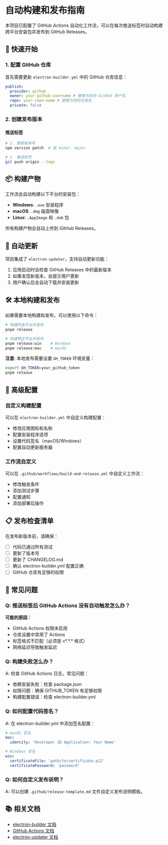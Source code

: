 # 自动构建和发布指南

本项目已配置了 GitHub Actions 自动化工作流，可以在每次推送标签时自动构建跨平台安装包并发布到 GitHub Releases。

## 🚀 快速开始

### 1. 配置 GitHub 仓库

首先需要更新 `electron-builder.yml` 中的 GitHub 仓库信息：

```yaml
publish:
  provider: github
  owner: your-github-username # 替换为你的 GitHub 用户名
  repo: your-repo-name # 替换为你的仓库名
  private: false
```

### 2. 创建发布版本

#### 推送标签

```bash
# 1. 更新版本号
npm version patch  # 或 minor, major

# 2. 推送标签
git push origin --tags
```

## 📦 构建产物

工作流会自动构建以下平台的安装包：

- **Windows**: `.exe` 安装程序
- **macOS**: `.dmg` 磁盘映像
- **Linux**: `.AppImage` 和 `.deb` 包

所有构建产物会自动上传到 GitHub Releases。

## 🔄 自动更新

项目集成了 `electron-updater`，支持自动更新功能：

1. 应用启动时会检查 GitHub Releases 中的最新版本
2. 如果发现新版本，会提示用户更新
3. 用户确认后会自动下载并安装更新

## 🛠️ 本地构建和发布

如果需要本地构建和发布，可以使用以下命令：

```bash
# 构建所有平台并发布
pnpm release

# 构建特定平台并发布
pnpm release:win    # Windows
pnpm release:mac    # macOS
```

**注意**: 本地发布需要设置 `GH_TOKEN` 环境变量：

```bash
export GH_TOKEN=your_github_token
pnpm release
```

## 🔧 高级配置

### 自定义构建配置

可以在 `electron-builder.yml` 中自定义构建配置：

- 修改应用图标和名称
- 配置安装程序选项
- 设置代码签名（macOS/Windows）
- 配置自动更新服务器

### 工作流自定义

可以在 `.github/workflows/build-and-release.yml` 中自定义工作流：

- 修改触发条件
- 添加测试步骤
- 配置通知
- 添加部署后操作

## 📋 发布检查清单

在发布新版本前，请确保：

- [ ] 代码已通过所有测试
- [ ] 更新了版本号
- [ ] 更新了 CHANGELOG.md
- [ ] 确认 electron-builder.yml 配置正确
- [ ] GitHub 仓库有足够的权限

## 🐛 常见问题

### Q: 推送标签后 GitHub Actions 没有自动触发怎么办？

**可能的原因：**

- GitHub Actions 权限未启用
- 仓库设置中禁用了 Actions
- 标签格式不匹配（必须是 v*.*.\* 格式）
- 网络延迟导致触发延迟

### Q: 构建失败怎么办？

A: 检查 GitHub Actions 日志，常见问题：

- 依赖安装失败：检查 package.json
- 权限问题：确保 GITHUB_TOKEN 有足够权限
- 构建配置错误：检查 electron-builder.yml

### Q: 如何配置代码签名？

A: 在 electron-builder.yml 中添加签名配置：

```yaml
# macOS 签名
mac:
  identity: 'Developer ID Application: Your Name'

# Windows 签名
win:
  certificateFile: 'path/to/certificate.p12'
  certificatePassword: 'password'
```

### Q: 如何自定义发布说明？

A: 可以创建 `.github/release-template.md` 文件自定义发布说明模板。

## 📚 相关文档

- [electron-builder 文档](https://www.electron.build/)
- [GitHub Actions 文档](https://docs.github.com/en/actions)
- [electron-updater 文档](https://www.electron.build/auto-update)
